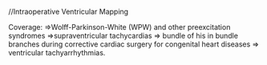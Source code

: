 //Intraoperative Ventricular Mapping

Coverage:
=>Wolff-Parkinson-White (WPW) and other preexcitation syndromes
=>supraventricular tachycardias
=> bundle of his in bundle branches during corrective cardiac surgery for congenital heart diseases
=> ventricular tachyarrhythmias.
